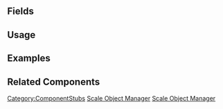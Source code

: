 <languages></languages> <translate>

## Fields

## Usage

## Examples

## Related Components

</translate>

[Category:ComponentStubs](Category:ComponentStubs "wikilink") [Scale
Object Manager](Category:Components{{#translation:}} "wikilink") [Scale
Object
Manager](Category:Components:Transform:Scaling{{#translation:}} "wikilink")